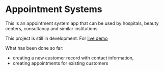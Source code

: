 # Appointment Systems

This is an appointment system app that can be used by hospitals, beauty centers, consultancy and similar institutions.

This project is still in development. For [live demo](https://appointment-system-delta.vercel.app/contacts)

What has been done so far:
- creating a new customer record with contact information,
- creating appointments for existing customers
